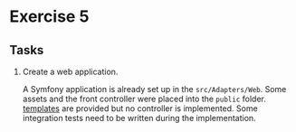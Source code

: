 # Exercise 5

## Tasks

1. Create a web application.

    A Symfony application is already set up in the `src/Adapters/Web`.
    Some assets and the front controller were placed into the `public` folder.
    [templates](../src/Adapters/Web/Resources/templates) are provided but no controller is implemented.
    Some integration tests need to be written during the implementation.
